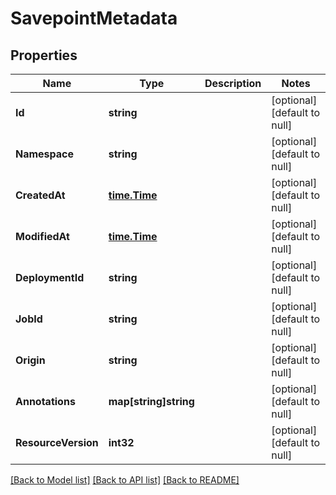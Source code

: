 # SavepointMetadata

## Properties
Name | Type | Description | Notes
------------ | ------------- | ------------- | -------------
**Id** | **string** |  | [optional] [default to null]
**Namespace** | **string** |  | [optional] [default to null]
**CreatedAt** | [**time.Time**](time.Time.md) |  | [optional] [default to null]
**ModifiedAt** | [**time.Time**](time.Time.md) |  | [optional] [default to null]
**DeploymentId** | **string** |  | [optional] [default to null]
**JobId** | **string** |  | [optional] [default to null]
**Origin** | **string** |  | [optional] [default to null]
**Annotations** | **map[string]string** |  | [optional] [default to null]
**ResourceVersion** | **int32** |  | [optional] [default to null]

[[Back to Model list]](../README.md#documentation-for-models) [[Back to API list]](../README.md#documentation-for-api-endpoints) [[Back to README]](../README.md)


